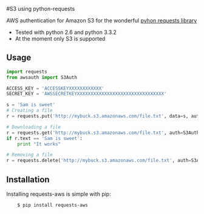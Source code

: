 #S3 using python-requests

AWS authentication for Amazon S3 for the wonderful [pyhon requests library](http://python-requests.org)

- Tested with python 2.6 and python 3.3.2
- At the moment only S3 is supported

## Usage


```python
import requests
from awsauth import S3Auth

ACCESS_KEY = 'ACCESSKEYXXXXXXXXXXXX'
SECRET_KEY = 'AWSSECRETKEYXXXXXXXXXXXXXXXXXXXXXXXXXXXXXXXX'        

s = 'Sam is sweet'
# Creating a file
r = requests.put('http://mybuck.s3.amazonaws.com/file.txt', data=s, auth=S3Auth(ACCESS_KEY, SECRET_KEY))

# Downloading a file
r = requests.get('http://mybuck.s3.amazonaws.com/file.txt', auth=S3Auth(ACCESS_KEY, SECRET_KEY))
if r.text == 'Sam is sweet':
    print "It works"

# Removing a file
r = requests.delete('http://mybuck.s3.amazonaws.com/file.txt', auth=S3Auth(ACCESS_KEY, SECRET_KEY))

```

## Installation
Installing requests-aws is simple with pip:

```
    $ pip install requests-aws
```
